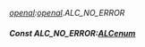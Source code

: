 _[openal](../../modules/openal/openal-module.md):[openal](../../modules/openal/openal-module.md).ALC\_NO\_ERROR_
##### Const ALC\_NO\_ERROR:[ALCenum](../../modules/openal/openal-alcenum.md)
